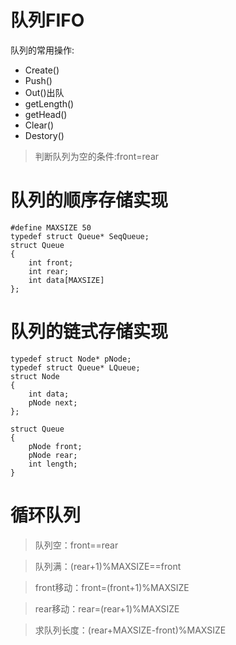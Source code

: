 # 队列FIFO
队列的常用操作:
* Create()
* Push()
* Out()出队
* getLength()
* getHead()
* Clear()
* Destory()

>判断队列为空的条件:front=rear

# 队列的顺序存储实现
```
#define MAXSIZE 50
typedef struct Queue* SeqQueue;
struct Queue
{
    int front;
    int rear;
    int data[MAXSIZE]
};
```
# 队列的链式存储实现
```
typedef struct Node* pNode;
typedef struct Queue* LQueue;
struct Node
{
    int data;
    pNode next;
};

struct Queue
{
    pNode front;
    pNode rear;
    int length;
}
```


# 循环队列

>队列空：front==rear

>队列满：(rear+1)%MAXSIZE==front

>front移动：front=(front+1)%MAXSIZE

>rear移动：rear=(rear+1)%MAXSIZE

>求队列长度：(rear+MAXSIZE-front)%MAXSIZE